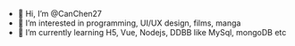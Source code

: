 - 👋 Hi, I’m @CanChen27
- 👀 I’m interested in programming, UI/UX design, films, manga
- 🌱 I’m currently learning H5, Vue, Nodejs, DDBB like MySql, mongoDB etc

<!---
CanChen27/CanChen27 is a ✨ special ✨ repository because its `README.md` (this file) appears on your GitHub profile.
You can click the Preview link to take a look at your changes.
--->
